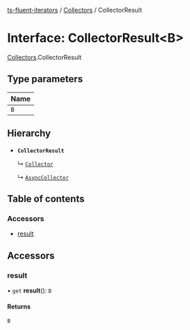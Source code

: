 [ts-fluent-iterators](../README.md) / [Collectors](../modules/Collectors.md) / CollectorResult

# Interface: CollectorResult\<B\>

[Collectors](../modules/Collectors.md).CollectorResult

## Type parameters

| Name |
| :------ |
| `B` |

## Hierarchy

- **`CollectorResult`**

  ↳ [`Collector`](Collectors.Collector.md)

  ↳ [`AsyncCollector`](Collectors.AsyncCollector.md)

## Table of contents

### Accessors

- [result](Collectors.CollectorResult.md#result)

## Accessors

### result

• `get` **result**(): `B`

#### Returns

`B`

